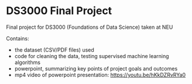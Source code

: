 # DS3000 Final Project
Final project for DS3000 (Foundations of Data Science) taken at NEU

Contains:
- the dataset (CSV/PDF files) used 
- code for cleaning the data, testing supervised machine learning algorithms
- powerpoint, summarizing key points of project goals and outcomes
- mp4 video of powerpoint presentation: https://youtu.be/hKkDZRvRYa0
